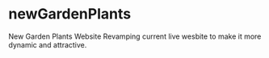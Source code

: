 # newGardenPlants
New Garden Plants Website
Revamping current live wesbite to make it more dynamic and attractive. 
